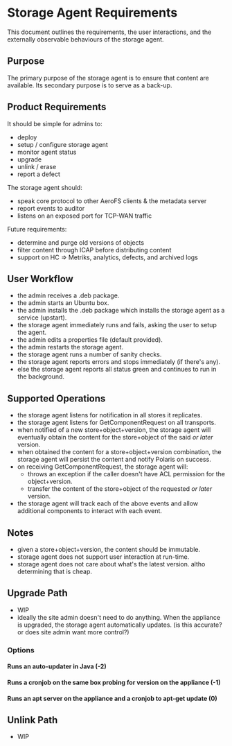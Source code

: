 Storage Agent Requirements
===
This document outlines the requirements, the user interactions, and the externally observable behaviours of the storage agent.

Purpose
---
The primary purpose of the storage agent is to ensure that content are available. Its secondary purpose is to serve as a back-up.

Product Requirements
---
It should be simple for admins to:

* deploy
* setup / configure storage agent
* monitor agent status
* upgrade
* unlink / erase
* report a defect

The storage agent should:

* speak core protocol to other AeroFS clients & the metadata server
* report events to auditor
* listens on an exposed port for TCP-WAN traffic

Future requirements:

* determine and purge old versions of objects
* filter content through ICAP before distributing content
* support on HC => Metriks, analytics, defects, and archived logs

User Workflow
---
- the admin receives a .deb package.
- the admin starts an Ubuntu box.
- the admin installs the .deb package which installs the storage agent as a service (upstart).
- the storage agent immediately runs and fails, asking the user to setup the agent.
- the admin edits a properties file (default provided).
- the admin restarts the storage agent.
- the storage agent runs a number of sanity checks.
- the storage agent reports errors and stops immediately (if there's any).
- else the storage agent reports all status green and continues to run in the background.

Supported Operations
---

- the storage agent listens for notification in all stores it replicates.
- the storage agent listens for GetComponentRequest on all transports.
- when notified of a new store+object+version, the storage agent will eventually obtain the content for the store+object of the said _or later_ version.
- when obtained the content for a store+object+version combination, the storage agent will persist the content and notify Polaris on success.
- on receiving GetComponentRequest, the storage agent will:
    * throws an exception if the caller doesn't have ACL permission for the object+version.
    * transfer the content of the store+object of the requested _or later_ version.
- the storage agent will track each of the above events and allow additional components to interact with each event. 

Notes
---
- given a store+object+version, the content should be immutable.
- storage agent does not support user interaction at run-time.
- storage agent does not care about what's the latest version. altho determining that is cheap.

Upgrade Path
---
- WIP
- ideally the site admin doesn't need to do anything. When the appliance is upgraded, the storage agent automatically updates. (is this accurate? or does site admin want more control?)

### Options
#### Runs an auto-updater in Java (-2)
#### Runs a cronjob on the same box probing for version on the appliance (-1)
#### Runs an apt server on the appliance and a cronjob to apt-get update (0)

Unlink Path
---
- WIP
